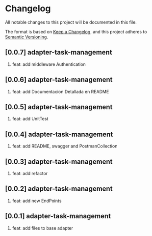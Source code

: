 # Changelog

All notable changes to this project will be documented in this file.

The format is based on [Keep a Changelog](https://keepachangelog.com/en/1.0.0/),
and this project adheres to [Semantic Versioning](https://semver.org/spec/v2.0.0.html).

## [0.0.7] adapter-task-management 
1. feat: add middleware Authentication
## [0.0.6] adapter-task-management 
1. feat: add Documentacion Detallada en README
## [0.0.5] adapter-task-management 
1. feat: add UnitTest
## [0.0.4] adapter-task-management 
1. feat: add README, swagger and PostmanCollection
## [0.0.3] adapter-task-management 
1. feat: add refactor
## [0.0.2] adapter-task-management 
1. feat: add new EndPoints
## [0.0.1] adapter-task-management 
1. feat: add files to base adapter
